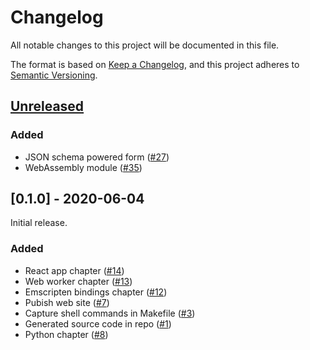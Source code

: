 # Changelog

All notable changes to this project will be documented in this file.

The format is based on [Keep a Changelog](https://keepachangelog.com/en/1.0.0/),
and this project adheres to [Semantic Versioning](https://semver.org/spec/v2.0.0.html).

## [Unreleased]

### Added

* JSON schema powered form ([#27](https://github.com/NLESC-JCER/cpp2wasm/issues/27))
* WebAssembly module ([#35](https://github.com/NLESC-JCER/cpp2wasm/issues/35))

## [0.1.0] - 2020-06-04

Initial release.

### Added

* React app chapter ([#14](https://github.com/NLESC-JCER/cpp2wasm/issues/14))
* Web worker chapter ([#13](https://github.com/NLESC-JCER/cpp2wasm/issues/13))
* Emscripten bindings chapter ([#12](https://github.com/NLESC-JCER/cpp2wasm/issues/12))
* Pubish web site ([#7](https://github.com/NLESC-JCER/cpp2wasm/issues/7))
* Capture shell commands in Makefile ([#3](https://github.com/NLESC-JCER/cpp2wasm/issues/3))
* Generated source code in repo ([#1](https://github.com/NLESC-JCER/cpp2wasm/issues/1))
* Python chapter ([#8](https://github.com/NLESC-JCER/cpp2wasm/pull/8))

[Unreleased]: https://github.com/olivierlacan/keep-a-changelog/compare/v0.1.0...HEAD
[0.0.1]: https://github.com/olivierlacan/keep-a-changelog/releases/tag/v0.1.0